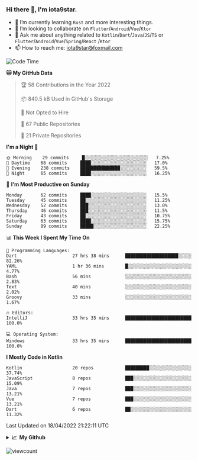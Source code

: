 ### Hi there 👋, I'm iota9star.

- 🌱 I’m currently learning `Rust` and more interesting things.
- 👯 I’m looking to collaborate on `Flutter`/`Android`/`Vue`/`Ktor`
- 💬 Ask me about anything related to `Kotlin`/`Dart`/`Java`/`JS`/`TS` or `Flutter`/`Android`/`Vue`/`Spring`/`React`
  /`Ktor`
- 📫 How to reach me: [iota9star@foxmail.com](iota9star@foxmail.com)



<!--START_SECTION:waka-->
![Code Time](http://img.shields.io/badge/Code%20Time-2%2C754%20hrs%2054%20mins-blue)

**🐱 My GitHub Data** 

> 🏆 58 Contributions in the Year 2022
 > 
> 📦 840.5 kB Used in GitHub's Storage 
 > 
> 🚫 Not Opted to Hire
 > 
> 📜 67 Public Repositories 
 > 
> 🔑 21 Private Repositories  
 > 
**I'm a Night 🦉** 

```text
🌞 Morning    29 commits     █░░░░░░░░░░░░░░░░░░░░░░░░   7.25% 
🌆 Daytime    68 commits     ████░░░░░░░░░░░░░░░░░░░░░   17.0% 
🌃 Evening    238 commits    ███████████████░░░░░░░░░░   59.5% 
🌙 Night      65 commits     ████░░░░░░░░░░░░░░░░░░░░░   16.25%

```
📅 **I'm Most Productive on Sunday** 

```text
Monday       62 commits     ████░░░░░░░░░░░░░░░░░░░░░   15.5% 
Tuesday      45 commits     ██░░░░░░░░░░░░░░░░░░░░░░░   11.25% 
Wednesday    52 commits     ███░░░░░░░░░░░░░░░░░░░░░░   13.0% 
Thursday     46 commits     ███░░░░░░░░░░░░░░░░░░░░░░   11.5% 
Friday       43 commits     ██░░░░░░░░░░░░░░░░░░░░░░░   10.75% 
Saturday     63 commits     ████░░░░░░░░░░░░░░░░░░░░░   15.75% 
Sunday       89 commits     █████░░░░░░░░░░░░░░░░░░░░   22.25%

```


📊 **This Week I Spent My Time On** 

```text
💬 Programming Languages: 
Dart                     27 hrs 38 mins      ████████████████████░░░░░   82.26% 
YAML                     1 hr 36 mins        █░░░░░░░░░░░░░░░░░░░░░░░░   4.77% 
Bash                     56 mins             ░░░░░░░░░░░░░░░░░░░░░░░░░   2.83% 
Text                     40 mins             ░░░░░░░░░░░░░░░░░░░░░░░░░   2.02% 
Groovy                   33 mins             ░░░░░░░░░░░░░░░░░░░░░░░░░   1.67%

🔥 Editors: 
IntelliJ                 33 hrs 35 mins      █████████████████████████   100.0%

💻 Operating System: 
Windows                  33 hrs 35 mins      █████████████████████████   100.0%

```

**I Mostly Code in Kotlin** 

```text
Kotlin                   20 repos            █████████░░░░░░░░░░░░░░░░   37.74% 
JavaScript               8 repos             ███░░░░░░░░░░░░░░░░░░░░░░   15.09% 
Java                     7 repos             ███░░░░░░░░░░░░░░░░░░░░░░   13.21% 
Vue                      7 repos             ███░░░░░░░░░░░░░░░░░░░░░░   13.21% 
Dart                     6 repos             ██░░░░░░░░░░░░░░░░░░░░░░░   11.32%

```



 Last Updated on 18/04/2022 21:22:11 UTC
<!--END_SECTION:waka-->

<details>
  <summary><b>📈&nbsp;&nbsp;My Github</b></summary>
  <br>
  <img src='https://github-profile-trophy.vercel.app/?username=iota9star'>
  <img src='https://bad-apple-github-readme.vercel.app/api?show_bg=1&username=iota9star&hide_title=true'>
  <img src='http://cr-skills-chart-widget.azurewebsites.net/api/api?username=iota9star'>
</details>


![viewcount](https://count.getloli.com/get/@iota9star?theme=rule34)
